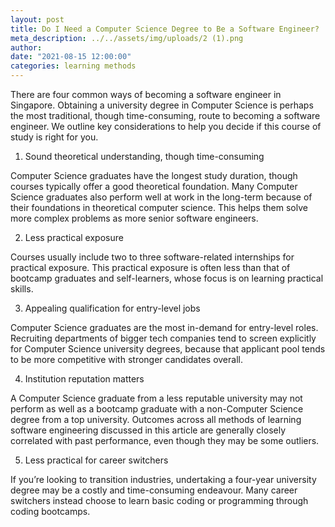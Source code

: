 ```yaml
---
layout: post
title: Do I Need a Computer Science Degree to Be a Software Engineer?
meta_description: ../../assets/img/uploads/2 (1).png
author:
date: "2021-08-15 12:00:00"
categories: learning methods
---
```


There are four common ways of becoming a software engineer in Singapore. Obtaining a university degree in Computer Science is perhaps the most traditional, though time-consuming, route to becoming a software engineer. We outline key considerations to help you decide if this course of study is right for you.

1. Sound theoretical understanding, though time-consuming

Computer Science graduates have the longest study duration, though courses typically offer a good theoretical foundation. Many Computer Science graduates also perform well at work in the long-term because of their foundations in theoretical computer science. This helps them solve more complex problems as more senior software engineers.

2. Less practical exposure

Courses usually include two to three software-related internships for practical exposure. This practical exposure is often less than that of bootcamp graduates and self-learners, whose focus is on learning practical skills.

3. Appealing qualification for entry-level jobs

Computer Science graduates are the most in-demand for entry-level roles. Recruiting departments of bigger tech companies tend to screen explicitly for Computer Science university degrees, because that applicant pool tends to be more competitive with stronger candidates overall.

4. Institution reputation matters

A Computer Science graduate from a less reputable university may not perform as well as a bootcamp graduate with a non-Computer Science degree from a top university. Outcomes across all methods of learning software engineering discussed in this article are generally closely correlated with past performance, even though they may be some outliers.

5. Less practical for career switchers

If you’re looking to transition industries, undertaking a four-year university degree may be a costly and time-consuming endeavour. Many career switchers instead choose to learn basic coding or programming through coding bootcamps.
